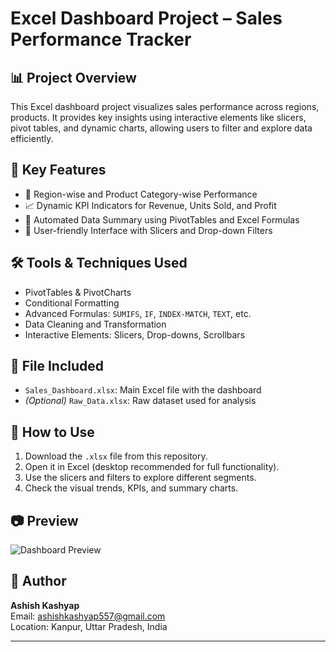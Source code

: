# Excel Dashboard Project – Sales Performance Tracker

## 📊 Project Overview
This Excel dashboard project visualizes sales performance across regions, products. It provides key insights using interactive elements like slicers, pivot tables, and dynamic charts, allowing users to filter and explore data efficiently.

## 🚀 Key Features
- 📍 Region-wise and Product Category-wise Performance  
- 📈 Dynamic KPI Indicators for Revenue, Units Sold, and Profit  
- 🧮 Automated Data Summary using PivotTables and Excel Formulas  
- 🎯 User-friendly Interface with Slicers and Drop-down Filters

## 🛠 Tools & Techniques Used
- PivotTables & PivotCharts  
- Conditional Formatting  
- Advanced Formulas: `SUMIFS`, `IF`, `INDEX-MATCH`, `TEXT`, etc.  
- Data Cleaning and Transformation  
- Interactive Elements: Slicers, Drop-downs, Scrollbars  

## 📁 File Included
- `Sales_Dashboard.xlsx`: Main Excel file with the dashboard  
- *(Optional)* `Raw_Data.xlsx`: Raw dataset used for analysis

## 📎 How to Use
1. Download the `.xlsx` file from this repository.
2. Open it in Excel (desktop recommended for full functionality).
3. Use the slicers and filters to explore different segments.
4. Check the visual trends, KPIs, and summary charts.

## 📷 Preview 
![Dashboard Preview](./dashboard-preview.png)

## 📌 Author
**Ashish Kashyap**  
Email: ashishkashyap557@gmail.com  
Location: Kanpur, Uttar Pradesh, India

---
